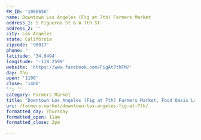 ```yaml
---
FM_ID: '1006656'
name: Downtown Los Angeles (Fig at 7th) Farmers Market
address_1: S Figueroa St & W 7th St
address_2: ''
city: Los Angeles
state: California
zipcode: '90017'
phone: ''
latitude: '34.0494'
longitude: '-118.2599'
website: 'https://www.facebook.com/FigAt7thFM/'
day: Thu
open: '1100'
close: '1400'
'': ''
category: Farmers Market
title: 'Downtown Los Angeles (Fig at 7th) Farmers Market, Food Oasis Los Angeles'
uri: /farmers-market/downtown-los-angeles-fig-at-7th/
formatted_day: Thursday
formatted_open: 11am
formatted_close: 2pm

---
```


